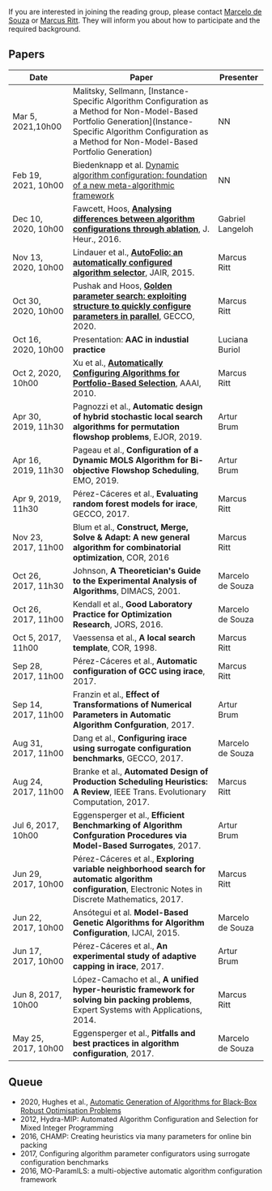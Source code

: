 If you are interested in joining the reading group, please contact [Marcelo de Souza](https://souzamarcelo.github.io) or [Marcus Ritt](http://www.inf.ufrgs.br/~mrpritt). They will inform you about how to participate and the required background.

## Papers

Date                 | Paper | Presenter
---------------------|-------|----------
Mar 5, 2021,10h00    | Malitsky, Sellmann, [Instance-Specific Algorithm Configuration as a Method for Non-Model-Based Portfolio Generation](Instance-Specific Algorithm Configuration as a Method for Non-Model-Based Portfolio Generation) | NN
Feb 19, 2021, 10h00  | Biedenknapp et al. [Dynamic algorithm configuration: foundation of a new meta-algorithmic framework](https://ml.informatik.uni-freiburg.de/papers/20-ECAI-DAC.pdf) | NN
Dec 10, 2020, 10h00  | Fawcett, Hoos, [**Analysing differences between algorithm configurations through ablation**](http://www.cs.ubc.ca/labs/beta/Projects/Ablation), J. Heur., 2016. | Gabriel Langeloh 
Nov 13, 2020, 10h00  | Lindauer et al., [**AutoFolio: an automatically configured algorithm selector**](https://dl.acm.org/doi/10.5555/2831071.2831088), JAIR, 2015. | Marcus Ritt
Oct 30, 2020, 10h00  | Pushak and Hoos, [**Golden parameter search: exploiting structure to quickly configure parameters in parallel**](https://dl.acm.org/doi/abs/10.1145/3377930.3390211), GECCO, 2020. | Marcus Ritt
Oct 16, 2020, 10h00  | Presentation: **AAC in industial practice** | Luciana Buriol
Oct 2, 2020, 10h00   | Xu et al., [**Automatically Configuring Algorithms for Portfolio-Based Selection**](https://www.aaai.org/ocs/index.php/AAAI/AAAI10/paper/view/1929), AAAI, 2010. | Marcus Ritt
Apr 30, 2019, 11h30  | Pagnozzi et al., **Automatic design of hybrid stochastic local search algorithms for permutation flowshop problems**, EJOR, 2019. | Artur Brum
Apr 16, 2019, 11h30  | Pageau et al., **Configuration of a Dynamic MOLS Algorithm for Bi-objective Flowshop Scheduling**, EMO, 2019. | Artur Brum
Apr 9, 2019, 11h30   | Pérez-Cáceres et al., **Evaluating random forest models for irace**, GECCO, 2017. | Marcus Ritt
Nov 23, 2017, 11h00  | Blum et al., **Construct, Merge, Solve & Adapt: A new general algorithm for combinatorial optimization**, COR, 2016 | Marcus Ritt
Oct 26, 2017, 11h30  | Johnson, **A Theoretician's Guide to the Experimental Analysis of Algorithms**, DIMACS, 2001. | Marcelo de Souza
Oct 26, 2017, 11h00  | Kendall et al., **Good Laboratory Practice for Optimization Research**, JORS, 2016. | Marcelo de Souza
Oct 5, 2017, 11h00   | Vaessensa et al., **A local search template**, COR, 1998. | Marcus Ritt
Sep 28, 2017, 11h00  | Pérez-Cáceres et al., **Automatic configuration of GCC using irace**, 2017. | Marcus Ritt
Sep 14, 2017, 11h00  | Franzin et al., **Effect of Transformations of Numerical Parameters in Automatic Algorithm Confguration**, 2017. | Artur Brum
Aug 31, 2017, 11h00  | Dang et al., **Configuring irace using surrogate configuration benchmarks**, GECCO, 2017. | Marcelo de Souza
Aug 24, 2017, 11h00  | Branke et al., **Automated Design of Production Scheduling Heuristics: A Review**, IEEE Trans. Evolutionary Computation, 2017. | Marcus Ritt
Jul 6, 2017, 10h00   | Eggensperger et al., **Efficient Benchmarking of Algorithm Confguration Procedures via Model-Based Surrogates**, 2017. | Artur Brum
Jun 29, 2017, 10h00  | Pérez-Cáceres et al., **Exploring variable neighborhood search for automatic algorithm configuration**, Electronic Notes in Discrete Mathematics, 2017. | Marcus Ritt
Jun 22, 2017, 10h00  | Ansótegui et al. **Model-Based Genetic Algorithms for Algorithm Configuration**, IJCAI, 2015. | Marcelo de Souza
Jun 17, 2017, 10h00  | Pérez-Cáceres et al., **An experimental study of adaptive capping in irace**, 2017. | Artur Brum
Jun 8, 2017, 10h00   | López-Camacho et al., **A unified hyper-heuristic framework for solving bin packing problems**, Expert Systems with Applications, 2014. | Marcus Ritt
May 25, 2017, 10h00  | Eggensperger et al., **Pitfalls and best practices in algorithm configuration**, 2017. | Marcelo de Souza

## Queue

+ 2020, Hughes et al., [Automatic Generation of Algorithms for Black-Box Robust Optimisation Problems](https://arxiv.org/abs/2004.07294)
+ 2012, Hydra-MIP: Automated Algorithm Configuration and Selection for Mixed Integer Programming
+ 2016, CHAMP: Creating heuristics via many parameters for online bin packing
+ 2017, Configuring algorithm parameter configurators using surrogate configuration benchmarks
+ 2016, MO-ParamILS: a multi-objective automatic algorithm configuration framework
